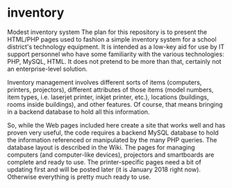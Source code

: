 # inventory
Modest inventory system
The plan for this repository is to present the HTML/PHP pages used to fashion a simple inventory system for a school district's technology equipment. It is intended as a low-key aid for use by IT support personnel who have some familiarity with the various technologies: PHP, MySQL, HTML. It does not pretend to be more than that, certainly not an enterprise-level solution.

Inventory management involves different sorts of items (computers, printers, projectors), different attributes of those items (model numbers, item types, i.e. laserjet printer, inkjet printer, etc.), locations (buildings, rooms inside buildings), and other features. Of course, that means bringing in a backend database to hold all this information.

So, while the Web pages included here create a site that works well and has proven very useful, the code requires a backend MySQL database to hold the information referenced or manipulated by the many PHP queries. The database layout is described in the Wiki. The pages for managing computers (and computer-like devices), projectors and smartboards are complete and ready to use. The printer-specific pages need a bit of updating first and will be posted later (it is January 2018 right now). Otherwise everything is pretty much ready to use.
